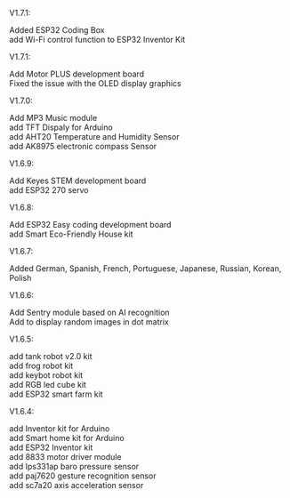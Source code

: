 V1.7.1:

Added ESP32 Coding Box<br>
add Wi-Fi control function to ESP32 Inventor Kit 

V1.7.1:

Add Motor PLUS development board<br>
Fixed the issue with the OLED display graphics

V1.7.0:

Add MP3 Music module<br>
add TFT Dispaly for Arduino<br>
add AHT20 Temperature and Humidity Sensor <br>
add AK8975 electronic compass Sensor

V1.6.9:

Add Keyes STEM development board<br>
add ESP32 270 servo

V1.6.8:

Add ESP32 Easy coding development board<br>
add Smart Eco-Friendly House kit

V1.6.7:

Added German, Spanish, French, Portuguese, Japanese, Russian, Korean, Polish


V1.6.6:

Add Sentry module based on AI recognition<br>
Add to display random images in dot matrix

V1.6.5:

add tank robot v2.0 kit<br>
add frog robot kit<br>
add keybot robot kit<br>
add RGB led cube kit<br>
add ESP32 smart farm kit

V1.6.4:

add Inventor kit for Arduino<br>
add Smart home kit for Arduino<br>
add ESP32 Inventor kit <br>
add 8833 motor driver module<br>
add Ips331ap baro pressure sensor<br>
add paj7620 gesture recognition sensor<br>
add sc7a20 axis acceleration sensor


